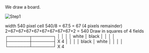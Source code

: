 We draw a board.


![Step1](https://user-images.githubusercontent.com/123604180/216608160-eb4640d3-11b6-44ef-9273-915effe656e3.png)

  width 540 pixel
  cell 540/8 = 67.5 = 67 (4 pixels remainder)
  2+67+67+67+67+67+67+67+67+2 = 540
  Draw in squares of 4 fields
   ┌───────┬───────┐
   │       │       │
   │ white │ black │
   │       │       │  
   ├───────┼───────┤ X 4
   │       │       │
   │ black │ white │
   │       │       │
   └───────┴───────┘
           X
           4
